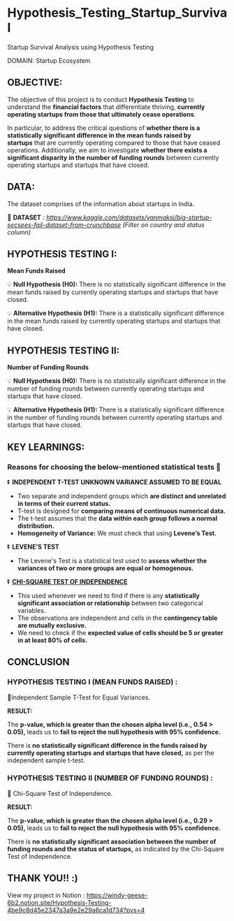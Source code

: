 # Hypothesis_Testing_Startup_Survival
Startup Survival Analysis using Hypothesis Testing

DOMAIN: Startup Ecosystem

## OBJECTIVE:
The objective of this project is to conduct **Hypothesis Testing** to understand the **financial factors** that differentiate thriving, **currently operating startups from those that ultimately cease operations**.

In particular, to address the critical questions of **whether there is a statistically significant difference in the mean funds raised by startups** that are currently operating compared to those that have ceased operations. Additionally, we aim to investigate **whether there exists a significant disparity in the number of funding rounds** between currently operating startups and startups that have closed.

## DATA:
The dataset comprises of the information about startups in India.

📌 **DATASET** *: https://www.kaggle.com/datasets/yanmaksi/big-startup-secsees-fail-dataset-from-crunchbase* *(Filter on country and status column)*

## **HYPOTHESIS TESTING I:**

**Mean Funds Raised**

💡 **Null Hypothesis (H0):** There is no statistically significant difference in the mean funds raised by currently operating startups and startups that have closed.

💡 **Alternative Hypothesis (H1):** There is a statistically significant difference in the mean funds raised by currently operating startups and startups that have closed.

## **HYPOTHESIS TESTING II:**

**Number of Funding Rounds**

💡 **Null Hypothesis (H0):** There is no statistically significant difference in the number of funding rounds between currently operating startups and startups that have closed.

💡 **Alternative Hypothesis (H1):** There is a statistically significant difference in the number of funding rounds between currently operating startups and startups that have closed.

## KEY LEARNINGS:

### Reasons for choosing the below-mentioned statistical tests 📢

⏬ **INDEPENDENT T-TEST UNKNOWN VARIANCE ASSUMED TO BE EQUAL**

- Two separate and independent groups which **are distinct and unrelated in terms of their current status.**
- T-test is designed for **comparing means of continuous numerical data.**
- The t-test assumes that the **data within each group follows a normal distribution.**
- **Homogeneity of Variance:** We must check that using **Levene’s Test.**

⏬ **LEVENE’S TEST**

- The Levene's Test is a statistical test used to **assess whether the variances of two or more groups are equal or homogenous.**

⏬ [**CHI-SQUARE TEST OF INDEPENDENCE**](https://www.notion.so/Hypothesis-Testing-4be9c8d45e2347a3a9e2e29a6ca1d734?pvs=21)

- This used whenever we need to find if there is any **statistically significant association or relationship** between two categorical variables.
- The observations are independent and cells in the **contingency table are mutually exclusive.**
- We need to check if the **expected value of cells should be 5 or greater in at least 80% of cells.**

## ****CONCLUSION****

### **HYPOTHESIS TESTING I (MEAN FUNDS RAISED) :**
📌Independent Sample T-Test for Equal Variances.
 
**RESULT:**

The **p-value, which is greater than the chosen alpha level (i.e., 0.54 > 0.05),** leads us to **fail to reject the null hypothesis with 95% confidence.**

There is **no statistically significant difference in the funds raised by currently operating startups and startups that have closed,** as per the independent sample t-test.

### **HYPOTHESIS TESTING II (NUMBER OF FUNDING ROUNDS) :**
📌 Chi-Square Test of Independence.

**RESULT:**

The **p-value, which is greater than the chosen alpha level (i.e., 0.29 > 0.05),** leads us to **fail to reject the null hypothesis with 95% confidence.**

There is **no statistically significant association between the number of funding rounds and the status of startups,** as indicated by the Chi-Square Test of Independence.

## THANK YOU!! :)

View my project in Notion : https://windy-geese-6b2.notion.site/Hypothesis-Testing-4be9c8d45e2347a3a9e2e29a6ca1d734?pvs=4
